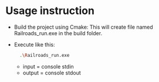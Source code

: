 # Usage instruction

- Build the project using Cmake:
This will create file named Railroads_run.exe in the build folder.

- Execute like this:

  ```bash
    .\Railroads_run.exe
  ```

  - input = console stdin
  - output = console stdout
